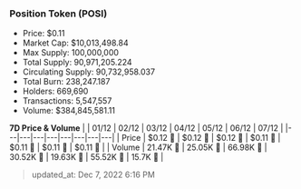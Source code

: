 
  ### Position Token (POSI)
  - Price: $0.11
  - Market Cap: $10,013,498.84
  - Max Supply: 100,000,000
  - Total Supply: 90,971,205.224
  - Circulating Supply: 90,732,958.037
  - Total Burn: 238,247.187
  - Holders: 669,690
  - Transactions: 5,547,557
  - Volume: $384,845,581.11

  **7D Price & Volume**
  | | 01&#x2F;12 | 02&#x2F;12 | 03&#x2F;12 | 04&#x2F;12 | 05&#x2F;12 | 06&#x2F;12 | 07&#x2F;12 |
  |---|---|---|---|---|---|---|---|
  | Price | $0.12 🔻 | $0.12 🚀 | $0.12 🔻 | $0.11 🔻 | $0.11 🚀 | $0.11 🔻 | $0.11 🔻 |
  | Volume | 21.47K 🔻 | 25.05K 🚀 | 66.98K 🚀 | 30.52K 🔻 | 19.63K 🔻 | 55.52K 🚀 | 15.7K 🔻 |

  > updated_at: Dec 7, 2022 6:16 PM

